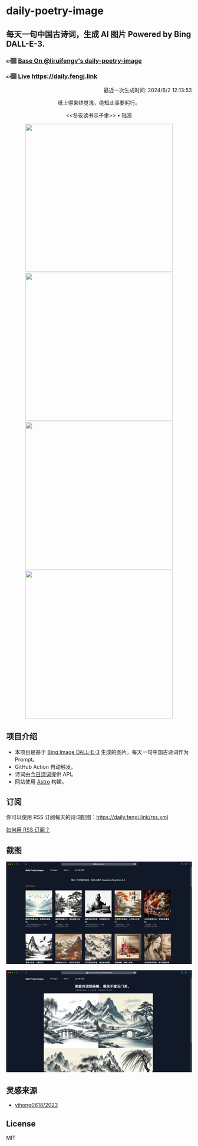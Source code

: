 
# daily-poetry-image

## 每天一句中国古诗词，生成 AI 图片 Powered by Bing DALL-E-3.

### 👉🏽 [Base On @liruifengv's daily-poetry-image](https://github.com/liruifengv/daily-poetry-image)

### 👉🏽 [Live](https://daily.fengj.link) https://daily.fengj.link

<p align="right">
  最近一次生成时间: 2024/6/2 12:13:53
</p>
<p align="center">
纸上得来终觉浅，绝知此事要躬行。
</p>
<p align="center">
<<冬夜读书示子聿>> • 陆游
</p>
<p align="center">
<img src="https://tse1.mm.bing.net/th/id/OIG3.Vwa9uIypsrZZDQpqlGUC" height="400" width="400" />
<img src="https://tse2.mm.bing.net/th/id/OIG3.fFCYbpmexHvxOwEH3Wl2" height="400" width="400" />
<img src="https://tse4.mm.bing.net/th/id/OIG3._qAFrkphyJuBn8KJDSnE" height="400" width="400" />
<img src="https://tse4.mm.bing.net/th/id/OIG3.gOXy46uVmRmr07yLu1WF" height="400" width="400" />
</p>

## 项目介绍

-   本项目是基于 [Bing Image DALL-E-3](https://www.bing.com/images/create) 生成的图片，每天一句中国古诗词作为 Prompt。
-   GitHub Action 自动触发。
-   诗词由[今日诗词](https://www.jinrishici.com/)提供 API。
-   网站使用 [Astro](https://astro.build) 构建。

## 订阅

你可以使用 RSS 订阅每天的诗词配图：https://daily.fengj.link/rss.xml

[如何用 RSS 订阅？](https://zhuanlan.zhihu.com/p/55026716)

## 截图

![图片列表](./screenshots/Snipaste_2023-12-28_21-00-26.png)

![图片详情](./screenshots/Snipaste_2023-12-28_21-00-53.png)

## 灵感来源

-   [yihong0618/2023](https://github.com/yihong0618/2023)

## License

MIT
